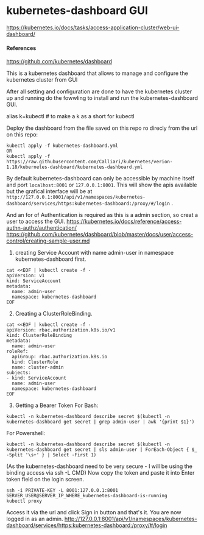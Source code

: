 # kubernetes-dashboard GUI
https://kubernetes.io/docs/tasks/access-application-cluster/web-ui-dashboard/

#### References 
https://github.com/kubernetes/dashboard

This is a kubernetes dashboard that allows to manage and configure the kubernetes cluster from GUI

After all setting and configuration are done to have the kubernetes cluster up and running do the fowwling to install and run the kubernetes-dashboard GUI.


alias k=kubectl # to make a k as a short for kubectl

Deploy the dashboard from the file saved on this repo ro direcly from the url on this repo:
```
kubectl apply -f kubernetes-dashboard.yml
OR
kubectl apply -f https://raw.githubusercontent.com/Calliari/kubernetes/verion-1.18/kubernetes-dashboard/kubernetes-dashboard.yml
```

By default kubernetes-dashboard can only be accessible by machine itself and port `localhost:8001` or `127.0.0.1:8001`. 
This will show the apis available but the grafical interface will be at `http://127.0.0.1:8001/api/v1/namespaces/kubernetes-dashboard/services/https:kubernetes-dashboard:/proxy/#/login` . 


And an for of Authentication is required as this is a admin section, so creat a user to access the GUI.
https://kubernetes.io/docs/reference/access-authn-authz/authentication/
https://github.com/kubernetes/dashboard/blob/master/docs/user/access-control/creating-sample-user.md


1) creating Service Account with name admin-user in namespace kubernetes-dashboard first.
```
cat <<EOF | kubectl create -f -
apiVersion: v1
kind: ServiceAccount
metadata:
  name: admin-user
  namespace: kubernetes-dashboard
EOF
```

2) Creating a ClusterRoleBinding.
```
cat <<EOF | kubectl create -f -
apiVersion: rbac.authorization.k8s.io/v1
kind: ClusterRoleBinding
metadata:
  name: admin-user
roleRef:
  apiGroup: rbac.authorization.k8s.io
  kind: ClusterRole
  name: cluster-admin
subjects:
- kind: ServiceAccount
  name: admin-user
  namespace: kubernetes-dashboard
EOF
```

3) Getting a Bearer Token
For Bash:
```
kubectl -n kubernetes-dashboard describe secret $(kubectl -n kubernetes-dashboard get secret | grep admin-user | awk '{print $1}')

```

For Powershell:
```
kubectl -n kubernetes-dashboard describe secret $(kubectl -n kubernetes-dashboard get secret | sls admin-user | ForEach-Object { $_ -Split '\s+' } | Select -First 1)
```


(As the kubernetes-dashboard need to be very secure - I will be using the binding access via ssh -L CMD)
Now copy the token and paste it into Enter token field on the login screen.

```
ssh -i PRIVATE-KEY -L 8001:127.0.0.1:8001 SERVER_USER@SERVER_IP_WHERE_kubernetes-dashboard-is-running
kubectl proxy
```

Access it via the url and click Sign in button and that's it. You are now logged in as an admin.
http://127.0.0.1:8001/api/v1/namespaces/kubernetes-dashboard/services/https:kubernetes-dashboard:/proxy/#/login




